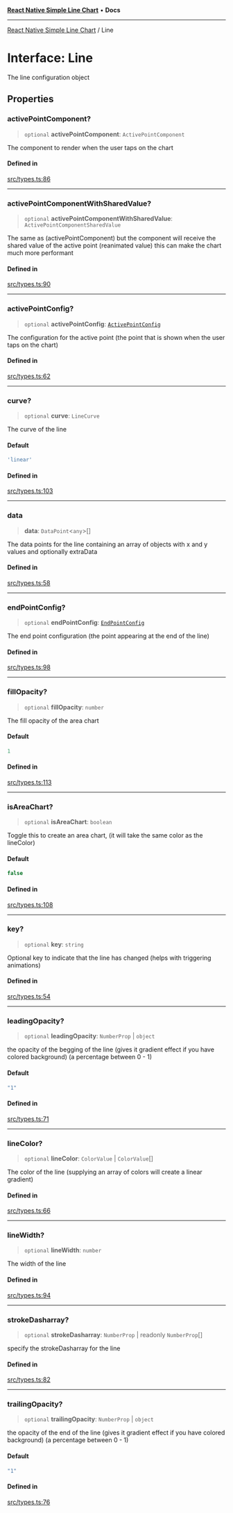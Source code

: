 [**React Native Simple Line Chart**](../README.md) • **Docs**

***

[React Native Simple Line Chart](../globals.md) / Line

# Interface: Line

The line configuration object

## Properties

### activePointComponent?

> `optional` **activePointComponent**: `ActivePointComponent`

The component to render when the user taps on the chart

#### Defined in

[src/types.ts:86](https://github.com/Malaa-tech/react-native-simple-line-chart/blob/09edd766afceda200551558c41bf04eef4ec5b23/src/types.ts#L86)

***

### activePointComponentWithSharedValue?

> `optional` **activePointComponentWithSharedValue**: `ActivePointComponentSharedValue`

The same as (activePointComponent) but the component will receive the shared value of the active point (reanimated value) this can make the chart much more performant

#### Defined in

[src/types.ts:90](https://github.com/Malaa-tech/react-native-simple-line-chart/blob/09edd766afceda200551558c41bf04eef4ec5b23/src/types.ts#L90)

***

### activePointConfig?

> `optional` **activePointConfig**: [`ActivePointConfig`](ActivePointConfig.md)

The configuration for the active point (the point that is shown when the user taps on the chart)

#### Defined in

[src/types.ts:62](https://github.com/Malaa-tech/react-native-simple-line-chart/blob/09edd766afceda200551558c41bf04eef4ec5b23/src/types.ts#L62)

***

### curve?

> `optional` **curve**: `LineCurve`

The curve of the line

#### Default

```ts
'linear'
```

#### Defined in

[src/types.ts:103](https://github.com/Malaa-tech/react-native-simple-line-chart/blob/09edd766afceda200551558c41bf04eef4ec5b23/src/types.ts#L103)

***

### data

> **data**: `DataPoint`\<`any`\>[]

The data points for the line containing an array of objects with x and y values and optionally extraData

#### Defined in

[src/types.ts:58](https://github.com/Malaa-tech/react-native-simple-line-chart/blob/09edd766afceda200551558c41bf04eef4ec5b23/src/types.ts#L58)

***

### endPointConfig?

> `optional` **endPointConfig**: [`EndPointConfig`](EndPointConfig.md)

The end point configuration (the point appearing at the end of the line)

#### Defined in

[src/types.ts:98](https://github.com/Malaa-tech/react-native-simple-line-chart/blob/09edd766afceda200551558c41bf04eef4ec5b23/src/types.ts#L98)

***

### fillOpacity?

> `optional` **fillOpacity**: `number`

The fill opacity of the area chart

#### Default

```ts
1
```

#### Defined in

[src/types.ts:113](https://github.com/Malaa-tech/react-native-simple-line-chart/blob/09edd766afceda200551558c41bf04eef4ec5b23/src/types.ts#L113)

***

### isAreaChart?

> `optional` **isAreaChart**: `boolean`

Toggle this to create an area chart, (it will take the same color as the lineColor)

#### Default

```ts
false
```

#### Defined in

[src/types.ts:108](https://github.com/Malaa-tech/react-native-simple-line-chart/blob/09edd766afceda200551558c41bf04eef4ec5b23/src/types.ts#L108)

***

### key?

> `optional` **key**: `string`

Optional key to indicate that the line has changed (helps with triggering animations)

#### Defined in

[src/types.ts:54](https://github.com/Malaa-tech/react-native-simple-line-chart/blob/09edd766afceda200551558c41bf04eef4ec5b23/src/types.ts#L54)

***

### leadingOpacity?

> `optional` **leadingOpacity**: `NumberProp` \| `object`

the opacity of the begging of the line (gives it gradient effect if you have colored background) (a percentage between 0 - 1)

#### Default

```ts
"1"
```

#### Defined in

[src/types.ts:71](https://github.com/Malaa-tech/react-native-simple-line-chart/blob/09edd766afceda200551558c41bf04eef4ec5b23/src/types.ts#L71)

***

### lineColor?

> `optional` **lineColor**: `ColorValue` \| `ColorValue`[]

The color of the line (supplying an array of colors will create a linear gradient)

#### Defined in

[src/types.ts:66](https://github.com/Malaa-tech/react-native-simple-line-chart/blob/09edd766afceda200551558c41bf04eef4ec5b23/src/types.ts#L66)

***

### lineWidth?

> `optional` **lineWidth**: `number`

The width of the line

#### Defined in

[src/types.ts:94](https://github.com/Malaa-tech/react-native-simple-line-chart/blob/09edd766afceda200551558c41bf04eef4ec5b23/src/types.ts#L94)

***

### strokeDasharray?

> `optional` **strokeDasharray**: `NumberProp` \| readonly `NumberProp`[]

specify the strokeDasharray for the line

#### Defined in

[src/types.ts:82](https://github.com/Malaa-tech/react-native-simple-line-chart/blob/09edd766afceda200551558c41bf04eef4ec5b23/src/types.ts#L82)

***

### trailingOpacity?

> `optional` **trailingOpacity**: `NumberProp` \| `object`

the opacity of the end of the line (gives it gradient effect if you have colored background) (a percentage between 0 - 1)

#### Default

```ts
"1"
```

#### Defined in

[src/types.ts:76](https://github.com/Malaa-tech/react-native-simple-line-chart/blob/09edd766afceda200551558c41bf04eef4ec5b23/src/types.ts#L76)
